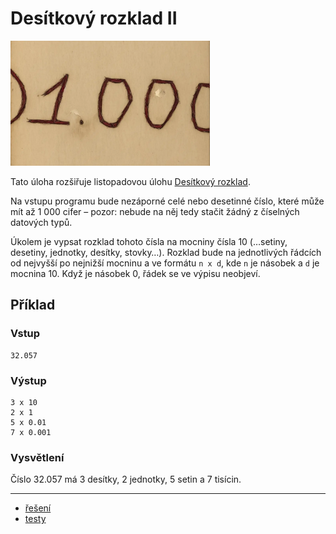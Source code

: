 # Desítkový rozklad II

<img src="cover.webp" height="200" alt="ilustrace"/>

Tato úloha rozšiřuje listopadovou
úlohu [Desítkový rozklad](https://github.com/delta-cs/seminar/tree/main/ulohy/15-desitkovy-rozklad).

Na vstupu programu bude nezáporné celé nebo desetinné číslo, které může mít až 1 000 cifer – pozor: nebude na něj
tedy stačit žádný z číselných datových typů.

Úkolem je vypsat rozklad tohoto čísla na mocniny čísla 10 (…setiny, desetiny, jednotky, desítky, stovky…). Rozklad bude
na jednotlivých řádcích od nejvyšší po nejnižší mocninu a ve formátu `n x d`, kde `n` je násobek a `d` je mocnina 10.
Když je násobek 0, řádek se ve výpisu neobjeví.

## Příklad

### Vstup

```
32.057
```

### Výstup

```
3 x 10
2 x 1
5 x 0.01
7 x 0.001
```

### Vysvětlení

Číslo 32.057 má 3 desítky, 2 jednotky, 5 setin a 7 tisícin.

---

- [řešení](reseni)
- [testy](testy)
